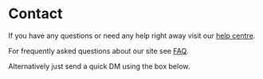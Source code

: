 Contact
=======
If you have any questions or need any help right away visit our [help centre](/help).  

For frequently asked questions about our site see [FAQ](/faq).


Alternatively just send a quick DM using the box below.

